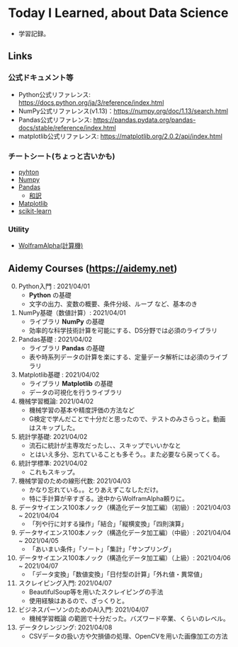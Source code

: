# Today I Learned, about Data Science
- 学習記録。
## Links
### 公式ドキュメント等
- Python公式リファレンス: https://docs.python.org/ja/3/reference/index.html
- NumPy公式リファレンス(v1.13)：https://numpy.org/doc/1.13/search.html
- Pandas公式リファレンス: https://pandas.pydata.org/pandas-docs/stable/reference/index.html
- matplotlib公式リファレンス: https://matplotlib.org/2.0.2/api/index.html
### チートシート(ちょっと古いかも)
- [pyhton](https://s3.amazonaws.com/assets.datacamp.com/blog_assets/PythonForDataScience.pdf)
- [Numpy](https://s3.amazonaws.com/assets.datacamp.com/blog_assets/Numpy_Python_Cheat_Sheet.pdf)
- [Pandas](http://datacamp-community-prod.s3.amazonaws.com/dbed353d-2757-4617-8206-8767ab379ab3)
    - [和訳](https://github.com/Gedevan-Aleksizde/pandas-cheat-sheet-ja/blob/master/doc/Pandas_Cheat_Sheet_ja.pdf)
- [Matplotlib](https://s3.amazonaws.com/assets.datacamp.com/blog_assets/Python_Matplotlib_Cheat_Sheet.pdf)
- [scikit-learn](https://s3.amazonaws.com/assets.datacamp.com/blog_assets/Scikit_Learn_Cheat_Sheet_Python.pdf)
### Utility
- [WolframAlpha(計算機)](https://ja.wolframalpha.com/examples/mathematics/algebra/matrices/)

## Aidemy Courses (https://aidemy.net)
0. Python入門 : 2021/04/01
    - **Python** の基礎
    - 文字の出力、変数の概要、条件分岐、ループ など、基本のき
1. NumPy基礎（数値計算）: 2021/04/01
    - ライブラリ **NumPy** の基礎
    - 効率的な科学技術計算を可能にする、DS分野では必須のライブラリ
2. Pandas基礎 : 2021/04/02
    - ライブラリ **Pandas** の基礎
    - 表や時系列データの計算を楽にする、定量データ解析には必須のライブラリ
3. Matplotlib基礎 : 2021/04/02
    - ライブラリ **Matplotlib** の基礎
    - データの可視化を行うライブラリ
4. 機械学習概論: 2021/04/02
    - 機械学習の基本や精度評価の方法など
    - G検定で学んだことで十分だと思ったので、テストのみさらっと。動画はスキップした。
5. 統計学基礎: 2021/04/02
    - 流石に統計が主専攻だったし、、スキップでいいかなと
    - とはいえ多分、忘れていることも多そう。。また必要なら戻ってくる。
6. 統計学標準: 2021/04/02
    - これもスキップ。
7. 機械学習のための線形代数: 2021/04/03
    - かなり忘れている。。とりあえずこなしただけ。
    - 特に手計算が辛すぎる。途中からWolframAlpha頼りに。
8. データサイエンス100本ノック（構造化データ加工編）（初級）: 2021/04/03 ~ 2021/04/04
    - 「列や行に対する操作」「結合」「縦横変換」「四則演算」
9. データサイエンス100本ノック（構造化データ加工編）（中級）: 2021/04/04 ~ 2021/04/05
    - 「あいまい条件」「ソート」「集計」「サンプリング」
10. データサイエンス100本ノック（構造化データ加工編）（上級）: 2021/04/06 ~ 2021/04/07
    - 「データ変換」「数値変換」「日付型の計算」「外れ値・異常値」
11. スクレイピング入門: 2021/04/07
    - BeautifulSoup等を用いたスクレイピングの手法
    - 使用経験はあるので、ざっくりと。
12. ビジネスパーソンのためのAI入門: 2021/04/07
    - 機械学習概論 の範囲で十分だった。バズワード卒業、くらいのレベル。
13. データクレンジング: 2021/04/08
    - CSVデータの扱い方や欠損値の処理、OpenCVを用いた画像加工の方法